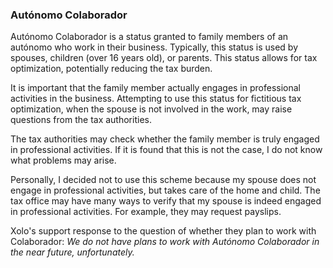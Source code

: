 ### Autónomo Colaborador

Autónomo Colaborador is a status granted to family members of an autónomo who work in their business. Typically, this
status is used by spouses, children (over 16 years old), or parents. This status allows for tax optimization,
potentially reducing the tax burden.

It is important that the family member actually engages in professional activities in the business. Attempting to use
this status for fictitious tax optimization, when the spouse is not involved in the work, may raise questions from the
tax authorities.

The tax authorities may check whether the family member is truly engaged in professional activities. If it is found that
this is not the case, I do not know what problems may arise.

Personally, I decided not to use this scheme because my spouse does not engage in professional activities, but takes
care of the home and child. The tax office may have many ways to verify that my spouse is indeed engaged in professional
activities. For example, they may request payslips.

Xolo's support response to the question of whether they plan to work with Colaborador: _We do not have plans to work
with Autónomo Colaborador in the near future, unfortunately._
